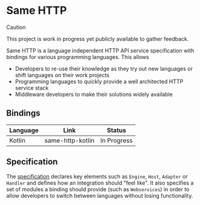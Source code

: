 # Same HTTP

> [!CAUTION]  
> This project is work in progress yet publicly available to gather feedback.

Same HTTP is a language independent HTTP API service specification with bindings for various programming languages. This allows

- Developers to re-use their knowledge as they try out new languages or shift languages on their work projects
- Programming languages to quickly provide a well architected HTTP service stack
- Middleware developers to make their solutions widely available

## Bindings

| Language | Link | Status |
|---|---|---|
| Kotlin | same-http-kotlin | In Progress |

## Specification

The [specification](./Specification/Index.md) declares key elements such as `Engine`, `Host`, `Adapter` or `Handler` and defines how an integration should "feel like". It also specifies a set of modules a binding should provide (such as `Webservices`) in order to allow developers to switch between languages without losing functionality.
